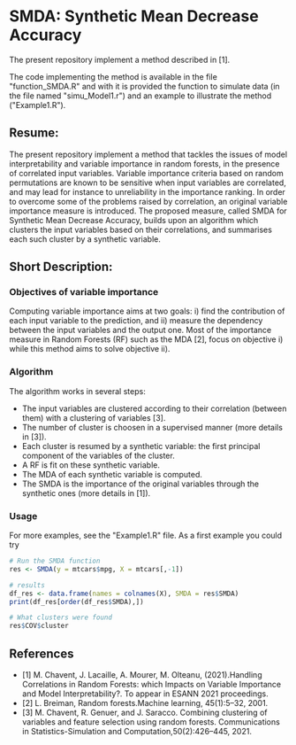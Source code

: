 # SMDA: Synthetic Mean Decrease Accuracy

The present repository implement a method described in [1].

The code implementing the method is available in the file "function_SMDA.R" and with it is provided the function to simulate data (in the file named "simu_Model1.r") and an example to illustrate the method ("Example1.R").

## Resume: 

The present repository implement a method that tackles the issues of model interpretability and variable importance in random forests, in the presence of correlated input variables. Variable importance criteria based on random permutations are known to be sensitive when input variables are correlated, and may lead for instance to unreliability in the importance ranking. In order to overcome some of the problems raised by correlation, an original variable importance measure is introduced. The proposed measure, called SMDA for Synthetic Mean Decrease Accuracy, builds upon an algorithm which clusters the input variables based on their correlations, and summarises each such cluster by a synthetic variable.

## Short Description:

### Objectives of variable importance 
Computing variable importance aims at two goals: i) find the contribution of each input variable to the prediction, and ii) measure the dependency between the input variables and the output one. Most of the importance measure in Random Forests (RF) such as the MDA [2], focus on objective i) while this method aims to solve objective ii).

### Algorithm
The algorithm works in several steps:
* The input variables are clustered according to their correlation (between them) with a clustering of variables [3]. 
* The number of cluster is choosen in a supervised manner (more details in [3]).
* Each cluster is resumed by a synthetic variable: the first principal component of the variables of the cluster.
* A RF is fit on these synthetic variable. 
* The MDA of each synthetic variable is computed.
* The SMDA is the importance of the original variables through the synthetic ones (more details in [1]).

### Usage
For more examples, see the "Example1.R" file. As a first example you could try 

```R  
# Run the SMDA function
res <- SMDA(y = mtcars$mpg, X = mtcars[,-1])

# results
df_res <- data.frame(names = colnames(X), SMDA = res$SMDA) 
print(df_res[order(df_res$SMDA),])

# What clusters were found
res$COV$cluster
```

## References
* [1] M. Chavent, J. Lacaille, A. Mourer, M. Olteanu, (2021).Handling Correlations in Random Forests: which Impacts on Variable Importance and Model Interpretability?. To appear in ESANN 2021 proceedings.
* [2] L. Breiman,  Random forests.Machine learning, 45(1):5–32, 2001.
* [3] M. Chavent, R. Genuer, and J. Saracco.  Combining clustering of variables and feature selection using random forests. Communications in Statistics-Simulation and Computation,50(2):426–445, 2021.
